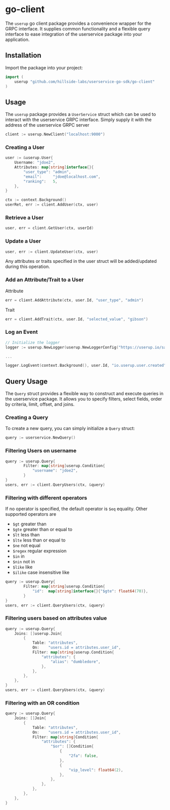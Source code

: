 # go-client

The `userup` go client package provides a convenience wrapper for the GRPC interface. It supplies common functionality and a flexible query interface to ease integration of the userservice package into your application.

## Installation

Import the package into your project:
```go
import (
    userup "github.com/hillside-labs/userservice-go-sdk/go-client"
)
```

## Usage

The `userup` package provides a `UserService` struct which can be used to interact with the userservice GRPC interface.
Simply supply it with the address of the userservice GRPC server

```go
client := userup.NewClient("localhost:9000")
```

### Creating a User

```go
user := &userup.User{
    Username: "jdoe2",
    Attributes: map[string]interface{}{
        "user_type": "admin",
        "email":     "jdoe@localhost.com",
        "ranking":   5,
    },
}

ctx := context.Background()
userRet, err := client.AddUser(ctx, user)
```

### Retrieve a User

```go
user, err = client.GetUser(ctx, userId)
```

### Update a User

```go
user, err := client.UpdateUser(ctx, user)
```
Any attributes or traits specified in the user struct will be added/updated during this operation.

### Add an Attribute/Trait to a User

Attribute
```go
err = client.AddAttribute(ctx, user.Id, "user_type", "admin")
```

Trait
```go
err = client.AddTrait(ctx, user.Id, "selected_value", "gibson")
```

### Log an Event

```go
// Initialize the logger
logger := userup.NewLogger(userup.NewLoggerConfig("https://userup.io/sample-client", client))

...

logger.LogEvent(context.Background(), user.Id, "io.userup.user.created", "user", strconv.FormatUint(user.Id, 10), user)
```

## Query Usage

The `Query` struct provides a flexible way to construct and execute queries in the userservice package. It allows you to specify filters, select fields, order by criteria, limit, offset, and joins.

### Creating a Query

To create a new query, you can simply initialize a `Query` struct:

```go
query := userservice.NewQuery()
```

### Filtering Users on username
```go
query := userup.Query{
		Filter: map[string]userup.Condition{
			"username": "jdoe2",
		}
}
users, err := client.QueryUsers(ctx, &query)
```


### Filtering with different operators

If no operator is specified, the default operator is `$eq` equality. Other supported operators are 
* `$gt` greater than 
* `$gte` greater than or equal to
* `$lt` less than
* `$lte` less than or equal to
* `$ne` not equal
* `$regex` regular expression
* `$in` in
* `$nin` not in
* `$like` like
* `$ilike` case insensitive like

```go
query := userup.Query{
		Filter: map[string]userup.Condition{
			"id":  map[string]interface{}{"$gte": float64(70)},
		}
}
users, err := client.QueryUsers(ctx, &query)
```

### Filtering users based on attributes value

```go
query := userup.Query{
    Joins: []userup.Join{
        {
            Table: "attributes",
            On:    "users.id = attributes.user_id",
            Filter: map[string]userup.Condition{
                "attributes": {
                    "alias": "dumbledore",
                },
            },
        },
    },
}
users, err := client.QueryUsers(ctx, &query)
```

### Filtering with an OR condition

```go
query := userup.Query{
    Joins: []Join{
        {
            Table: "attributes",
            On:    "users.id = attributes.user_id",
            Filter: map[string]Condition{
                "attributes": {
                    "$or": []Condition{
                        {
                            "2fa": false,
                        },
                        {
                            "vip_level": float64(2),
                        },
                    },
                },
            },
        },
    },
}
```